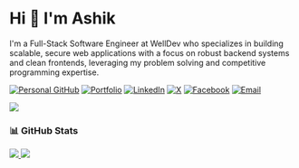 # Hi 👋 I'm Ashik

I'm a Full-Stack Software Engineer at WellDev who specializes in building scalable, secure web applications with a focus on robust backend systems and clean frontends, leveraging my problem solving and competitive programming expertise.

[![Personal GitHub](https://img.shields.io/badge/Personal_GitHub-%2324292e.svg?style=flat&logo=github&logoColor=white)]([https://github.com/asis-wtag](https://github.com/Mohammad-Ashikul-Islam))
[![Portfolio](https://img.shields.io/badge/Portfolio-%23007bff.svg?style=flat&logo=google-chrome&logoColor=white)](https://ashikul-islam.netlify.app)
[![LinkedIn](https://img.shields.io/badge/LinkedIn-%230077B5.svg?style=flat&logo=linkedin&logoColor=white)](https://linkedin.com/in/mdashikul2222)
[![X](https://img.shields.io/badge/X-%231DA1F2.svg?style=flat&logo=twitter&logoColor=white)](https://x.com/mdashikul2222)
[![Facebook](https://img.shields.io/badge/Facebook-%232E87FB.svg?style=flat&logo=facebook&logoColor=white)](https://www.facebook.com/mdashikul2222)
[![Email](https://img.shields.io/badge/Email-%23D14836.svg?style=flat&logo=gmail&logoColor=white)](mailto:mdashikul2222@gmail.com)


<img src="https://skillicons.dev/icons?i=rails,react,postgresql,redis,ruby,javascript,cpp,c,nodejs,git,npm,css,html,linux&theme=dark" />


### 📊 GitHub Stats

<a href="#">
  <img src="https://github-readme-stats.vercel.app/api?username=Mohammad-Ashikul-Islam&theme=blueberry&count_private=true&hide_border=true&line_height=20" />
</a>
<a href="#">
  <img src="https://github-readme-stats.vercel.app/api/top-langs/?username=Mohammad-Ashikul-Islam&layout=compact&theme=blueberry&count_private=true&hide_border=true" />
</a>
